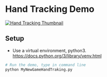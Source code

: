 # Hand Tracking Demo

[![Hand Tracking Thumbnail](https://img.youtube.com/vi/LAQ-O3kCK8c/0.jpg)](https://www.youtube.com/watch?v=LAQ-O3kCK8c)

## Setup
* Use a virtual environment, python3.
  https://docs.python.org/3/library/venv.html

``` bash
# Run the demo, type in command line
python MyNewGameHandTraking.py
```
